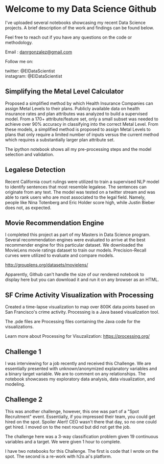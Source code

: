 # Welcome to my Data Science Github

I've uploaded several notebooks showcasing my recent Data Science projects. A brief description of the work and findings can be found below. 

Feel free to reach out if you have any questions on the code or methodology.

Email :    danrgonzalez@gmail.com

Follow me on:

twitter:   @ElDataScientist  
instagram: @ElDataScientist

## Simplifying the Metal Level Calculator

Proposed a simplified method by which Health Insurance Companies can assign Metal Levels to their plans. Publicly available data on health insurance rates and plan attributes was analyzed to build a supervised model. From a 170+ attribute/feature set, only a small subset was needed  to achieve over 90% accuracy in classifying into the correct Metal Level. From these models, a simplified method is proposed to assign Metal Levels to plans that only require a limited number of inputs versus the current method which requires a substantially larger plan attribute set.  

The ipython notebook shows all my pre-processing steps and the model selection and validation. 

## Legalese Detection

Recent California court rulings were utilized to train a supervised NLP model to identify sentences that most resemble legalese. The sentences can originate from any text. The model was tested on a twitter stream and was able to rank users who are most associated to the legal field. Namely, people like Nina Totenberg and Eric Holder score high, while Justin Bieber does not, as expected.

## Movie Recommendation Engine

I completed this project as part of my Masters in Data Science program. Several recommendation engines were evaluated to arrive at the best recommender engine for this particular dataset. We downloaded the MovieLens movie ratings dataset to train our models. Precision-Recall curves were utilized to evaluate and compare models. 

http://grouplens.org/datasets/movielens/

Apparently, Github can't handle the size of our rendered notebook to display here but you can download it and run it on any browser as an HTML. 

## SF Crime Activity Visualization with Processing

Created a time-lapse visualization to map over 800K data points based on San Francisco's crime activity. Processing is a Java based visualization tool.

The .pde files are Processing files containing the Java code for the visualizations. 

Learn more about Processing for Visuzalization: https://processing.org/

## Challenge 1

I was interviewing for a job recently and received this Challenge. We are essentially presented with unknown/anonymized explanatory variables and a binary target variable. We are to comment on any relationships. The notebook showcases my exploratory data analysis, data visualization, and modeling. 

## Challenge 2

This was another challenge, however, this one was part of a "Spot Recruitment" event. Essentially, if you impressed their team, you could get hired on the spot. Spoiler Alert! CEO wasn't there that day, so no one could get hired. I moved on to the next round but did not get the job.

The challenge here was a 3-way classification problem given 19 continuous variables and a target. We were given 1 hour to complete. 

I have two notebooks for this Challenge. The first is code that I wrote on the spot. The second is a re-work with h2o.ai's platform.
